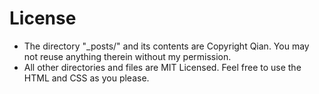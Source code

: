 # License
* The directory "_posts/" and its contents are Copyright Qian. You may not reuse anything therein without my permission.
* All other directories and files are MIT Licensed. Feel free to use the HTML and CSS as you please. 
